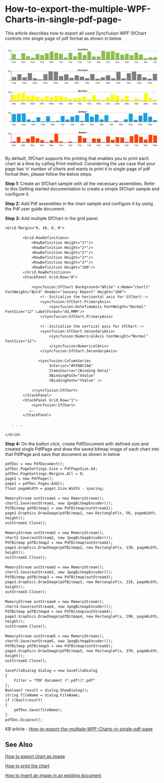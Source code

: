 # How-to-export-the-multiple-WPF-Charts-in-single-pdf-page-
This article describes how to export all used Syncfusion WPF SfChart controls into single page of pdf format as shown in below

![](output.png)
 
By default, SfChart supports the printing that enables you to print each chart at a time by calling Print method. Considering the use case that your page has ‘n’ number of charts and wants to print it in single page of pdf format then, please follow the below steps.

**Step 1:** Create an SfChart sample with all the necessary assemblies.
Refer to this Getting started documentation to create a simple SfChart sample and configure it.

**Step 2:** Add Pdf assemblies in the chart sample and configure it by using the Pdf user guide document.
 
**Step 3:** Add multiple SfChart in the grid panel.
```
<Grid Margin="0, 10, 0, 0">

        <Grid.RowDefinitions>
            <RowDefinition Height="2*"/>
            <RowDefinition Height="2*"/>
            <RowDefinition Height="2*"/>
            <RowDefinition Height="2*"/>
            <RowDefinition Height="2*"/>
            <RowDefinition Height="100"/>
        </Grid.RowDefinitions>
        <StackPanel Grid.Row="0">

            <syncfusion:SfChart Background="White" x:Name="chart1" FontWeight="Bold" Header="January Report" Height="100">
                <!--Initialize the horizontal axis for SfChart-->
                <syncfusion:SfChart.PrimaryAxis>
                    <syncfusion:DateTimeAxis FontWeight="Normal" FontSize="12" LabelFormat="dd,MMM"/>
                </syncfusion:SfChart.PrimaryAxis>

                <!--Initialize the vertical axis for SfChart-->
                <syncfusion:SfChart.SecondaryAxis>
                    <syncfusion:NumericalAxis FontWeight="Normal" FontSize="12">
                    </syncfusion:NumericalAxis>
                </syncfusion:SfChart.SecondaryAxis>

               <syncfusion:ColumnSeries  
                    Interior="#FF8BC34A"
                    ItemsSource="{Binding Data}"
                    XBindingPath="XValue"
                    YBindingPath="YValue" />

            </syncfusion:SfChart>
        </StackPanel>
        <StackPanel Grid.Row="1">
            <syncfusion:SfChart>
           ….
        </StackPanel>

   . . .

</Grid>
```
**Step 4:** On the button click, create PdfDocument with defined size and created single PdfPage and draw the saved bitmap image of each chart into that PdfPage and save that document as shown in below
```
pdfDoc = new PdfDocument();
pdfDoc.PageSettings.Size = PdfPageSize.A4;
pdfDoc.PageSettings.Margins.All = 0;
page1 = new PdfPage();
page1 = pdfDoc.Pages.Add();
float pageWidth = page1.Size.Width - spacing;

MemoryStream outStream1 = new MemoryStream();
chart1.Save(outStream1, new JpegBitmapEncoder());
PdfBitmap pdfBitmap1 = new PdfBitmap(outStream1);
page1.Graphics.DrawImage(pdfBitmap1, new RectangleF(x, 50, pageWidth, height));
outStream1.Close();

MemoryStream outStream2 = new MemoryStream();
chart2.Save(outStream2, new JpegBitmapEncoder());
PdfBitmap pdfBitmap2 = new PdfBitmap(outStream2);
page1.Graphics.DrawImage(pdfBitmap2, new RectangleF(x, 130, pageWidth, height));
outStream2.Close();

MemoryStream outStream3 = new MemoryStream();
chart3.Save(outStream3, new JpegBitmapEncoder());
PdfBitmap pdfBitmap3 = new PdfBitmap(outStream3);
page1.Graphics.DrawImage(pdfBitmap3, new RectangleF(x, 210, pageWidth, height));
outStream3.Close();

MemoryStream outStream4 = new MemoryStream();
chart4.Save(outStream4, new JpegBitmapEncoder());
PdfBitmap pdfBitmap4 = new PdfBitmap(outStream4);
page1.Graphics.DrawImage(pdfBitmap4, new RectangleF(x, 290, pageWidth, height));
outStream4.Close();

MemoryStream outStream5 = new MemoryStream();
chart5.Save(outStream5, new JpegBitmapEncoder());
PdfBitmap pdfBitmap5 = new PdfBitmap(outStream5);
page1.Graphics.DrawImage(pdfBitmap5, new RectangleF(x, 370, pageWidth, height));
outStream5.Close();

SaveFileDialog dialog = new SaveFileDialog
{
    Filter = "PDF document (*.pdf)|*.pdf"
};
Boolean? result = dialog.ShowDialog();
string fileName = dialog.FileName;
if ((bool)result)
{
    pdfDoc.Save(fileName);
}
pdfDoc.Dispose();
```

KB article - [How-to-export-the-multiple-WPF-Charts-in-single-pdf-page](https://www.syncfusion.com/kb/12206/how-to-export-the-multiple-wpf-charts)

## See Also
 
[How to export chart as image](https://help.syncfusion.com/wpf/sfchart/exporting)

[How to print the chart](https://help.syncfusion.com/wpf/sfchart/printing)

[How to insert an image in an existing document](https://help.syncfusion.com/file-formats/pdf/working-with-images?cs-save-lang=1&cs-lang=csharp#inserting-an-image-in-an-existing-document)


